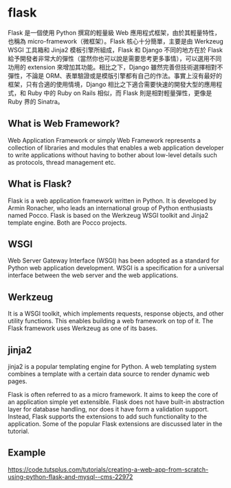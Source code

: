# flask

Flask 是一個使用 Python 撰寫的輕量級 Web 應用程式框架，由於其輕量特性，也稱為 micro-framework（微框架）。Flask 核心十分簡單，主要是由 Werkzeug WSGI 工具箱和 Jinja2 模板引擎所組成，Flask 和 Django 不同的地方在於 Flask 給予開發者非常大的彈性（當然你也可以說是需要思考更多事情），可以選用不同功用的 extension 來增加其功能。相比之下，Django 雖然完善但技術選擇相對不彈性，不論是 ORM、表單驗證或是模版引擎都有自己的作法。事實上沒有最好的框架，只有合適的使用情境，Django 相比之下適合需要快速的開發大型的應用程式，和 Ruby 中的 Ruby on Rails 相似，而 Flask 則是相對輕量彈性，更像是 Ruby 界的 Sinatra。

## What is Web Framework?
Web Application Framework or simply Web Framework represents a collection of libraries and modules that enables a web application developer to write applications without having to bother about low-level details such as protocols, thread management etc.

## What is Flask?
Flask is a web application framework written in Python. It is developed by Armin Ronacher, who leads an international group of Python enthusiasts named Pocco. Flask is based on the Werkzeug WSGI toolkit and Jinja2 template engine. Both are Pocco projects.

## WSGI
Web Server Gateway Interface (WSGI) has been adopted as a standard for Python web application development. WSGI is a specification for a universal interface between the web server and the web applications.

## Werkzeug
It is a WSGI toolkit, which implements requests, response objects, and other utility functions. This enables building a web framework on top of it. The Flask framework uses Werkzeug as one of its bases.

## jinja2
jinja2 is a popular templating engine for Python. A web templating system combines a template with a certain data source to render dynamic web pages.

Flask is often referred to as a micro framework. It aims to keep the core of an application simple yet extensible. Flask does not have built-in abstraction layer for database handling, nor does it have form a validation support. Instead, Flask supports the extensions to add such functionality to the application. Some of the popular Flask extensions are discussed later in the tutorial.

## Example
https://code.tutsplus.com/tutorials/creating-a-web-app-from-scratch-using-python-flask-and-mysql--cms-22972
